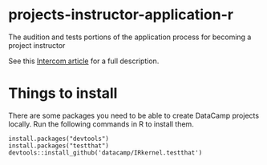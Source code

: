 # projects-instructor-application-r
The audition and tests portions of the application process for becoming a project instructor

See this [Intercom article](https://instructor-support.datacamp.com/projects/the-application-process-for-becoming-a-project-instructor) for a full description.

# Things to install

There are some packages you need to be able to create DataCamp projects locally. Run the following commands in R to install them.

```
install.packages("devtools")
install.packages("testthat")
devtools::install_github('datacamp/IRkernel.testthat')
```
